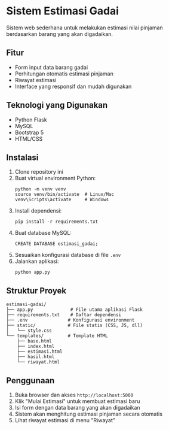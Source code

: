 # Sistem Estimasi Gadai

Sistem web sederhana untuk melakukan estimasi nilai pinjaman berdasarkan barang yang akan digadaikan.

## Fitur

- Form input data barang gadai
- Perhitungan otomatis estimasi pinjaman
- Riwayat estimasi
- Interface yang responsif dan mudah digunakan

## Teknologi yang Digunakan

- Python Flask
- MySQL
- Bootstrap 5
- HTML/CSS

## Instalasi

1. Clone repository ini
2. Buat virtual environment Python:
   ```
   python -m venv venv
   source venv/bin/activate  # Linux/Mac
   venv\Scripts\activate     # Windows
   ```
3. Install dependensi:
   ```
   pip install -r requirements.txt
   ```
4. Buat database MySQL:
   ```
   CREATE DATABASE estimasi_gadai;
   ```
5. Sesuaikan konfigurasi database di file `.env`
6. Jalankan aplikasi:
   ```
   python app.py
   ```

## Struktur Proyek

```
estimasi-gadai/
├── app.py              # File utama aplikasi Flask
├── requirements.txt    # Daftar dependensi
├── .env               # Konfigurasi environment
├── static/            # File statis (CSS, JS, dll)
│   └── style.css
└── templates/         # Template HTML
    ├── base.html
    ├── index.html
    ├── estimasi.html
    ├── hasil.html
    └── riwayat.html
```

## Penggunaan

1. Buka browser dan akses `http://localhost:5000`
2. Klik "Mulai Estimasi" untuk membuat estimasi baru
3. Isi form dengan data barang yang akan digadaikan
4. Sistem akan menghitung estimasi pinjaman secara otomatis
5. Lihat riwayat estimasi di menu "Riwayat" 